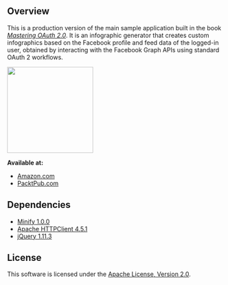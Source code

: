 ## Overview

This is a production version of the main sample application built in the book [*Mastering OAuth 2.0*](https://www.packtpub.com/application-development/mastering-oauth-2).  It is an infographic generator that creates custom infographics based on the Facebook profile and feed data of the logged-in user, obtained by interacting with the Facebook Graph APIs using standard OAuth 2 workflows.

[<img src="https://www.packtpub.com/sites/default/files/5407OS_3653_Mastering%20Oauth%202.0.jpg" width="200" />](https://www.packtpub.com/application-development/mastering-oauth-2)

**Available at:**
* [Amazon.com](http://www.amazon.com/gp/product/B013T7MQNE/ref=as_li_tl?ie=UTF8&camp=1789&creative=9325&creativeASIN=B013T7MQNE&linkCode=as2&tag=charleon-20&linkId=CBTUPI5NOKI7Y6VD)
* [PacktPub.com](https://www.packtpub.com/application-development/mastering-oauth-2)

## Dependencies

* [Minify 1.0.0](https://github.com/charlesbihis/minify/releases/tag/1.0.0)
* [Apache HTTPClient 4.5.1](https://github.com/apache/httpclient/releases/tag/4.5.1)
* [jQuery 1.11.3](https://github.com/jquery/jquery/releases/tag/1.11.3)

## License

This software is licensed under the [Apache License, Version 2.0](http://www.apache.org/licenses/LICENSE-2.0).
